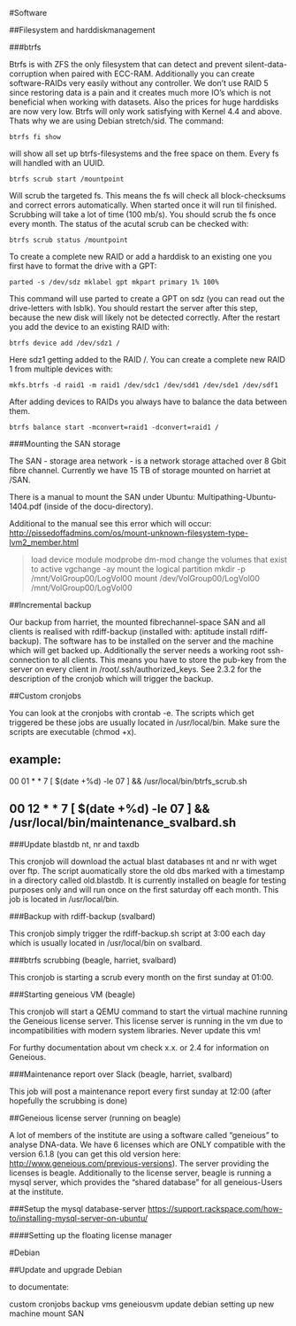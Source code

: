 #Software

##Filesystem and harddiskmanagement

###btrfs


Btrfs is with ZFS the only filesystem that can detect and prevent silent-data-corruption when paired with ECC-RAM. Additionally you can create software-RAIDs very easily without any controller. We don’t use RAID 5 since restoring data is a pain and it creates much more IO’s which is not beneficial when working with datasets. Also the prices for huge harddisks are now very low. Btrfs will only work satisfying with Kernel 4.4 and above. Thats why we are using Debian stretch/sid. The command:


`btrfs fi show`


will show all set up btrfs-filesystems and the free space on them. Every fs will handled with an UUID.


`btrfs scrub start /mountpoint`


Will scrub the targeted fs. This means the fs will check all block-checksums and correct errors automatically. When started once it will run til finished. Scrubbing will take a lot of time (100 mb/s). You should scrub the fs once every month. The status of the acutal scrub can be checked with:


`btrfs scrub status /mountpoint`


To create a complete new RAID or add a harddisk to an existing one you first have to format the drive with a GPT:


`parted -s /dev/sdz mklabel gpt mkpart primary 1% 100%`


This command will use parted to create a GPT on sdz (you can read out the drive-letters with lsblk). You should restart the server after this step, because the new disk will likely not be detected correctly. After the restart you add the device to an existing RAID with:


`btrfs device add /dev/sdz1 /`


Here sdz1 getting added to the RAID /. You can create a complete new RAID 1 from multiple devices with:


`mkfs.btrfs -d raid1 -m raid1 /dev/sdc1 /dev/sdd1 /dev/sde1 /dev/sdf1`


After adding devices to RAIDs you always have to balance the data between them.


`btrfs balance start -mconvert=raid1 -dconvert=raid1 /`


###Mounting the SAN storage


The SAN - storage area network - is a network storage attached over 8 Gbit fibre channel. Currently we have 15 TB of storage mounted on harriet at /SAN.


There is a manual to mount the SAN under Ubuntu: Multipathing-Ubuntu-1404.pdf (inside of the docu-directory).


Additional to the manual see this error which will occur: http://pissedoffadmins.com/os/mount-unknown-filesystem-type-lvm2_member.html


> load device module
modprobe dm-mod
> change the volumes that exist to active
vgchange -ay
> mount the logical partition
mkdir -p /mnt/VolGroup00/LogVol00
mount /dev/VolGroup00/LogVol00 /mnt/VolGroup00/LogVol00




##Incremental backup


Our backup from harriet, the mounted fibrechannel-space SAN and all clients is realised with rdiff-backup (installed with: aptitude install rdiff-backup). The software has to be installed on the server and the machine which will get backed up. Additionally the server needs a working root ssh-connection to all clients. This means you have to store the pub-key from the server on every client in /root/.ssh/authorized_keys. See 2.3.2 for the description of the cronjob which will trigger the backup.




##Custom cronjobs


You can look at the cronjobs with crontab -e. The scripts which get triggered be these jobs are usually located in /usr/local/bin. Make sure the scripts are executable (chmod +x).


example:
---
00 01 * * 7 [ $(date +\%d) -le 07 ] && /usr/local/bin/btrfs_scrub.sh 


00 12 * * 7 [ $(date +\%d) -le 07 ] && /usr/local/bin/maintenance_svalbard.sh
---


###Update blastdb nt, nr and taxdb


This cronjob will download the actual blast databases nt and nr with wget over ftp. The script auomatically store the old dbs marked with a timestamp in a directory called old.blastdb. It is currently installed on beagle for testing purposes only and will run once on the first saturday off each month. This job is located in /usr/local/bin.


###Backup with rdiff-backup (svalbard)


This cronjob simply trigger the rdiff-backup.sh script at 3:00 each day which is usually located in /usr/local/bin on svalbard.


###btrfs scrubbing (beagle, harriet, svalbard)


This cronjob is starting a scrub every month on the first sunday at 01:00. 


###Starting geneious VM (beagle)


This cronjob will start a QEMU command to start the virtual machine running the Geneious license server. This license server is running in the vm due to incompatibilities with modern system libraries. Never update this vm!


For furthy documentation about vm check x.x. or 2.4 for information on Geneious.


###Maintenance report over Slack (beagle, harriet, svalbard)


This job will post a maintenance report every first sunday at 12:00 (after hopefully the scrubbing is done)


##Geneious license server (running on beagle)


A lot of members of the institute are using a software called “geneious” to analyse DNA-data. We have 6 licenses which are ONLY compatible with the version 6.1.8 (you can get this old version here: http://www.geneious.com/previous-versions). The server providing the licenses is beagle. Additionally to the license server, beagle is running a mysql server, which provides the “shared database” for all geneious-Users at the institute.


###Setup the mysql database-server https://support.rackspace.com/how-to/installing-mysql-server-on-ubuntu/


####Setting up the floating license manager 


#Debian


##Update and upgrade Debian














to documentate:


custom cronjobs
backup
vms
geneiousvm
update debian
setting up new machine
mount SAN
